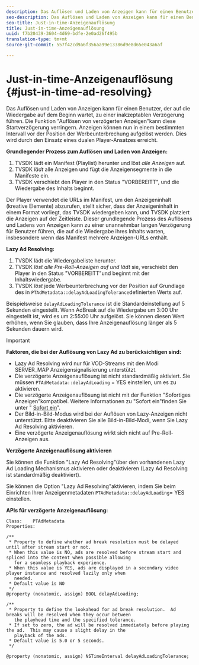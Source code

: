 ```yaml
---
description: Das Auflösen und Laden von Anzeigen kann für einen Benutzer, der auf die Wiedergabe auf dem Beginn wartet, zu einer inakzeptablen Verzögerung führen. Die Funktion "Auflösen von verzögerten Anzeigen"kann diese Startverzögerung verringern. Anzeigen können nun in einem bestimmten Intervall vor der Position der Werbeunterbrechung aufgelöst werden. Dies wird durch den Einsatz eines dualen Player-Ansatzes erreicht.
seo-description: Das Auflösen und Laden von Anzeigen kann für einen Benutzer, der auf die Wiedergabe auf dem Beginn wartet, zu einer inakzeptablen Verzögerung führen. Die Funktion "Auflösen von verzögerten Anzeigen"kann diese Startverzögerung verringern. Anzeigen können nun in einem bestimmten Intervall vor der Position der Werbeunterbrechung aufgelöst werden. Dies wird durch den Einsatz eines dualen Player-Ansatzes erreicht.
seo-title: Just-in-time-Anzeigenauflösung
title: Just-in-time-Anzeigenauflösung
uuid: f7b20439-3604-4d69-bdfe-2e0ad26f495b
translation-type: tm+mt
source-git-commit: 557f42cd9a6f356aa99e13386d9e8d65e043a6af

---
```



# Just-in-time-Anzeigenauflösung {#just-in-time-ad-resolving}

Das Auflösen und Laden von Anzeigen kann für einen Benutzer, der auf die Wiedergabe auf dem Beginn wartet, zu einer inakzeptablen Verzögerung führen. Die Funktion &quot;Auflösen von verzögerten Anzeigen&quot;kann diese Startverzögerung verringern. Anzeigen können nun in einem bestimmten Intervall vor der Position der Werbeunterbrechung aufgelöst werden. Dies wird durch den Einsatz eines dualen Player-Ansatzes erreicht.

**Grundlegender Prozess zum Auflösen und Laden von Anzeigen:**

1. TVSDK lädt ein Manifest (Playlist) herunter und löst *alle Anzeigen* auf.
1. TVSDK *lädt* alle Anzeigen und fügt die Anzeigensegmente in die Manifeste ein.
1. TVSDK verschiebt den Player in den Status &quot;VORBEREITT&quot;, und die Wiedergabe des Inhalts beginnt.

Der Player verwendet die URLs im Manifest, um den Anzeigeninhalt (kreative Elemente) abzurufen, stellt sicher, dass der Anzeigeninhalt in einem Format vorliegt, das TVSDK wiedergeben kann, und TVSDK platziert die Anzeigen auf der Zeitleiste. Dieser grundlegende Prozess des Auflösens und Ladens von Anzeigen kann zu einer unannehmbar langen Verzögerung für Benutzer führen, die auf die Wiedergabe ihres Inhalts warten, insbesondere wenn das Manifest mehrere Anzeigen-URLs enthält.

**Lazy Ad Resolving:**

1. TVSDK lädt die Wiedergabeliste herunter.
1. TVSDK *löst alle Pre-Roll-Anzeigen auf und lädt* sie, verschiebt den Player in den Status &quot;VORBEREITT&quot;und beginnt mit der Inhaltswiedergabe.
1. TVSDK *löst* jede Werbeunterbrechung vor der Position auf Grundlage des in `PTAdMetadata::delayAdLoadingTolerance`definierten Werts auf.

Beispielsweise `delayAdLoadingTolerance` ist die Standardeinstellung auf 5 Sekunden eingestellt. Wenn AdBreak auf die Wiedergabe um 3:00 Uhr eingestellt ist, wird es um 2:55:00 Uhr aufgelöst. Sie können diesen Wert erhöhen, wenn Sie glauben, dass Ihre Anzeigenauflösung länger als 5 Sekunden dauern wird.

>[!IMPORTANT]
>
>**Faktoren, die bei der Auflösung von Lazy Ad zu berücksichtigen sind:**
>* Lazy Ad Resolving wird nur für VOD-Streams mit den Modi SERVER_MAP Anzeigensignalisierung unterstützt.
>* Die verzögerte Anzeigenauflösung ist nicht standardmäßig aktiviert. Sie müssen `PTAdMetadata::delayAdLoading` = YES einstellen, um es zu aktivieren.
>* Die verzögerte Anzeigenauflösung ist nicht mit der Funktion &quot;Sofortiges Anzeigen&quot;kompatibel. Weitere Informationen zu &quot;Sofort ein&quot;finden Sie unter &quot; [Sofort ein](../../tvsdk-3x-ios-prog/ios-3x-instant-on-ios.md)&quot;.
>* Der Bild-in-Bild-Modus wird bei der Auflösen von Lazy-Anzeigen nicht unterstützt. Bitte deaktivieren Sie alle Bild-in-Bild-Modi, wenn Sie Lazy Ad Resolving aktivieren.
>* Eine verzögerte Anzeigenauflösung wirkt sich nicht auf Pre-Roll-Anzeigen aus.
>


**Verzögerte Anzeigenauflösung aktivieren**

Sie können die Funktion &quot;Lazy Ad Resolving&quot;über den vorhandenen Lazy Ad Loading Mechanismus aktivieren oder deaktivieren (Lazy Ad Resolving ist standardmäßig deaktiviert).

Sie können die Option &quot;Lazy Ad Resolving&quot;aktivieren, indem Sie beim Einrichten Ihrer Anzeigenmetadaten `PTAdMetadata::delayAdLoading`= YES einstellen.

**APIs für verzögerte Anzeigenauflösung:**

```
Class:    PTAdMetadata 
Properties: 
  
/** 
 * Property to define whether ad break resolution must be delayed until after stream start or not. 
 * When this value is NO, ads are resolved before stream start and spliced into the content when possible allowing  
   for a seamless playback experience. 
 * When this value is YES, ads are displayed in a secondary video player instance and resolved lazily only when  
   needed. 
 * Default value is NO 
 */ 
@property (nonatomic, assign) BOOL delayAdLoading; 
  
/** 
 * Property to define the lookahead for ad break resolution.  Ad breaks will be resolved when they occur between  
   the playhead time and the specified tolerance. 
 * If set to zero, the ad will be resolved immediately before playing the ad.  This may cause a slight delay in the  
   playback of the ads. 
 * Default value is 5.0 or 5 seconds. 
 */ 
  
@property (nonatomic, assign) NSTimeInterval delayAdLoadingTolerance;
```
